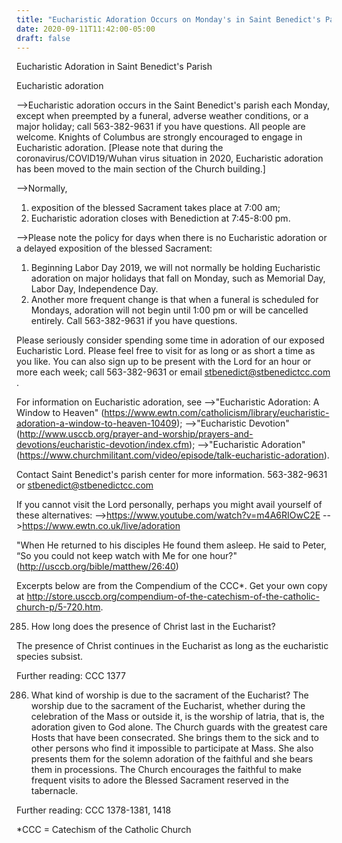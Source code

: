 ```yaml
---
title: "Eucharistic Adoration Occurs on Monday's in Saint Benedict's Parish"
date: 2020-09-11T11:42:00-05:00
draft: false
---
```

Eucharistic Adoration in Saint Benedict's Parish
<!--more-->


Eucharistic adoration

-->Eucharistic adoration occurs in the Saint Benedict's parish each Monday, except when preempted by a funeral, adverse weather conditions, or a major holiday; call 563-382-9631 if you have questions. All people are welcome. Knights of Columbus are strongly encouraged to engage in Eucharistic adoration. [Please note that during the coronavirus/COVID19/Wuhan virus situation in 2020, Eucharistic adoration has been moved to the main section of the Church building.]

-->Normally,
1) exposition of the blessed Sacrament takes place at 7:00 am;
2) Eucharistic adoration closes with Benediction at 7:45-8:00 pm.

-->Please note the policy for days when there is no Eucharistic adoration or a delayed exposition of the blessed Sacrament:
1) Beginning Labor Day 2019, we will not normally be holding Eucharistic adoration on major holidays that fall on Monday, such as Memorial Day, Labor Day, Independence Day.
2) Another more frequent change is that when a funeral is scheduled for Mondays, adoration will not begin until 1:00
pm or will be cancelled entirely.
Call 563-382-9631 if you have questions.

Please seriously consider spending some time in adoration of our exposed Eucharistic Lord. Please feel free to visit for as long or as short a time as you like. You can also sign up to be present with the Lord for an hour or more each week; call 563-382-9631 or email stbenedict@stbenedictcc.com .

For information on Eucharistic adoration, see 
-->"Eucharistic Adoration: A Window to Heaven" (https://www.ewtn.com/catholicism/library/eucharistic-adoration-a-window-to-heaven-10409);
-->"Eucharistic Devotion" (http://www.usccb.org/prayer-and-worship/prayers-and-devotions/eucharistic-devotion/index.cfm);
-->"Eucharistic Adoration" (https://www.churchmilitant.com/video/episode/talk-eucharistic-adoration).

Contact Saint Benedict's parish center for more information. 563-382-9631 or stbenedict@stbenedictcc.com

If you cannot visit the Lord personally, perhaps you might avail yourself of these alternatives:
-->https://www.youtube.com/watch?v=m4A6RIOwC2E
-->https://www.ewtn.co.uk/live/adoration

"When He returned to his disciples He found them asleep. He said to Peter, “So you could not keep watch with Me for one hour?" (http://usccb.org/bible/matthew/26:40)

Excerpts below are from the Compendium of the CCC*. Get your own copy at http://store.usccb.org/compendium-of-the-catechism-of-the-catholic-church-p/5-720.htm.

285. How long does the presence of Christ last in the Eucharist?

The presence of Christ continues in the Eucharist as long as the eucharistic species subsist.

Further reading: CCC 1377

286. What kind of worship is due to the sacrament of the Eucharist?
The worship due to the sacrament of the Eucharist, whether during the celebration of the Mass or outside it, is the worship of latria, that is, the adoration given to God alone. The Church guards with the greatest care Hosts that have been consecrated. She brings them to the sick and to other persons who find it impossible to participate at Mass. She also presents them for the solemn adoration of the faithful and she bears them in processions. The Church encourages the faithful to make frequent visits to adore the Blessed Sacrament reserved in the tabernacle.

Further reading: CCC 1378-1381, 1418

*CCC = Catechism of the Catholic Church
